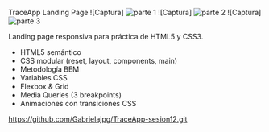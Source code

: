 TraceApp Landing Page
![Captura] ![parte 1](https://github.com/user-attachments/assets/1b7b1c64-187c-46cc-813a-b12f9b730416)
![Captura] ![parte 2](https://github.com/user-attachments/assets/a9e57144-3980-4f86-9dbe-d47ee13aba99)
![Captura] ![parte 3](https://github.com/user-attachments/assets/a36cee1f-cd8f-460a-acf0-f361dd77ed04)

Landing page responsiva para práctica de HTML5 y CSS3.

- HTML5 semántico
- CSS modular (reset, layout, components, main)
- Metodología BEM
- Variables CSS
- Flexbox & Grid
- Media Queries (3 breakpoints)
- Animaciones con transiciones CSS

https://github.com/Gabrielajpg/TraceApp-sesion12.git
